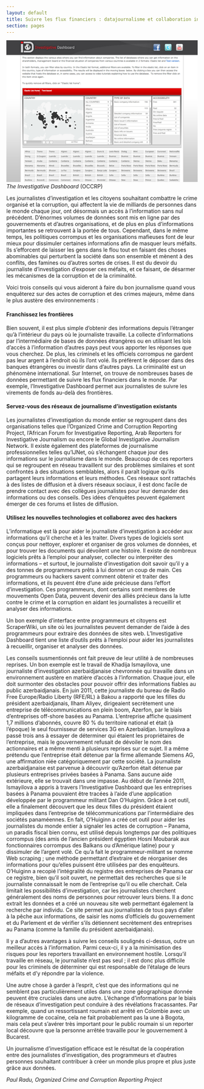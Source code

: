 ```yaml
---
layout: default
title: Suivre les flux financiers : datajournalisme et collaboration internationale
section: pages
---
```


<div id="FIG0212" class="imageblock">
<div class="content">
<img alt="The Investigative Dashboard" src="../figs/incoming/02-RR.png"></div>
<div class="title"><em>The Investigative Dashboard</em> (OCCRP)</div>
</div>

Les journalistes d’investigation et les citoyens souhaitant combattre le crime organisé et la corruption, qui affectent la vie de milliards de personnes dans le monde chaque jour, ont désormais un accès à l’information sans nul précédent. D’énormes volumes de données sont mis en ligne par des gouvernements et d’autres organisations, et de plus en plus d’informations importantes se retrouvent à la portée de tous. Cependant, dans le même temps, les politiques corrompus et les organisations mafieuses font de leur mieux pour dissimuler certaines informations afin de masquer leurs méfaits. Ils s’efforcent de laisser les gens dans le flou tout en faisant des choses abominables qui perturbent la société dans son ensemble et mènent à des conflits, des famines ou d’autres sortes de crises. Il est du devoir du journaliste d’investigation d’exposer ces méfaits, et ce faisant, de désarmer les mécanismes de la corruption et de la criminalité.

Voici trois conseils qui vous aideront à faire du bon journalisme quand vous enquêterez sur des actes de corruption et des crimes majeurs, même dans le plus austère des environnements :

#### Franchissez les frontières

Bien souvent, il est plus simple d’obtenir des informations depuis l’étranger qu’à l’intérieur du pays où le journaliste travaille. La collecte d’informations par l’intermédiaire de bases de données étrangères ou en utilisant les lois d’accès à l’information d’autres pays peut vous apporter les réponses que vous cherchez. De plus, les criminels et les officiels corrompus ne gardent pas leur argent à l’endroit où ils l’ont volé. Ils préfèrent le déposer dans des banques étrangères ou investir dans d’autres pays. La criminalité est un phénomène international. Sur Internet, on trouve de nombreuses bases de données permettant de suivre les flux financiers dans le monde. Par exemple, l’Investigative Dashboard permet aux journalistes de suivre les virements de fonds au-delà des frontières.

#### Servez-vous des réseaux de journalisme d’investigation existants

Les journalistes d’investigation du monde entier se regroupent dans des organisations telles que l’Organized Crime and Corruption Reporting Project, l’African Forum for Investigative Reporting, Arab Reporters for Investigative Journalism ou encore le Global Investigative Journalism Network. Il existe également des plateformes de journalisme professionnelles telles qu’IJNet, où s’échangent chaque jour des informations sur le journalisme dans le monde. Beaucoup de ces reporters qui se regroupent en réseau travaillent sur des problèmes similaires et sont confrontés à des situations semblables, alors il paraît logique qu’ils partagent leurs informations et leurs méthodes. Ces réseaux sont rattachés à des listes de diffusion et à divers réseaux sociaux, il est donc facile de prendre contact avec des collègues journalistes pour leur demander des informations ou des conseils. Des idées d’enquêtes peuvent également émerger de ces forums et listes de diffusion.

#### Utilisez les nouvelles technologies et collaborez avec des hackers

L’informatique est là pour aider le journaliste d’investigation à accéder aux informations qu’il cherche et à les traiter. Divers types de logiciels sont conçus pour nettoyer, explorer et organiser de gros volumes de données, et pour trouver les documents qui dévoilent une histoire. Il existe de nombreux logiciels prêts à l’emploi pour analyser, collecter ou interpréter des informations – et surtout, le journaliste d’investigation doit savoir qu’il y a des tonnes de programmeurs prêts à lui donner un coup de main. Ces programmeurs ou hackers savent comment obtenir et traiter des informations, et ils peuvent être d’une aide précieuse dans l’effort d’investigation. Ces programmeurs, dont certains sont membres de mouvements Open Data, peuvent devenir des alliés précieux dans la lutte contre le crime et la corruption en aidant les journalistes à recueillir et analyser des informations.

Un bon exemple d’interface entre programmeurs et citoyens est ScraperWiki, un site où les journalistes peuvent demander de l’aide à des programmeurs pour extraire des données de sites web. L’Investigative Dashboard tient une liste d’outils prêts à l’emploi pour aider les journalistes à recueillir, organiser et analyser des données.

Les conseils susmentionnés ont fait preuve de leur utilité à de nombreuses reprises. Un bon exemple est le travail de Khadija Ismayilova, une journaliste d’investigation azerbaidjanaise chevronnée qui travaille dans un environnement austère en matière d’accès à l’information. Chaque jour, elle doit surmonter des obstacles pour pouvoir offrir des informations fiables au public azerbaidjanais. En juin 2011, cette journaliste du bureau de Radio Free Europe/Radio Liberty (RFE/RL) à Bakou a rapporté que les filles du président azerbaidjanais, Ilham Aliyev, dirigeaient secrètement une entreprise de télécommunications en plein boom, Azerfon, par le biais d’entreprises off-shore basées au Panama. L’entreprise affiche quasiment 1,7 millions d’abonnés, couvre 80 % du territoire national et était (à l’époque) le seul fournisseur de services 3G en Azerbaïdjan. Ismayilova a passé trois ans à essayer de déterminer qui étaient les propriétaires de l’entreprise, mais le gouvernement refusait de dévoiler le nom des actionnaires et a même menti à plusieurs reprises sur ce sujet. Il a même prétendu que l’entreprise était détenue par la firme allemande Siemens AG, une affirmation niée catégoriquement par cette société. La journaliste azerbaidjanaise est parvenue à découvrir qu’Azerfon était détenue par plusieurs entreprises privées basées à Panama. Sans aucune aide extérieure, elle se trouvait dans une impasse. Au début de l’année 2011, Ismayilova a appris à travers l’Investigative Dashboard que les entreprises basées à Panama pouvaient être tracées à l’aide d’une application développée par le programmeur militant Dan O’Huiginn. Grâce à cet outil, elle a finalement découvert que les deux filles du président étaient impliquées dans l’entreprise de télécommunications par l’intermédiaire des sociétés panaméennes. En fait, O’Huiginn a créé cet outil pour aider les journalistes du monde entier à signaler les actes de corruption – Panama, un paradis fiscal bien connu, est utilisé depuis longtemps par des politiques corrompus (des amis de l’ancien président égyptien Hosni Moubarak aux fonctionnaires corrompus des Balkans ou d’Amérique latine) pour y dissimuler de l’argent volé. Ce qu’a fait le programmeur-militant se nomme Web scraping ; une méthode permettant d’extraire et de réorganiser des informations pour qu’elles puissent être utilisées par des enquêteurs. O’Huiginn a recopié l’intégralité du registre des entreprises de Panama car ce registre, bien qu’il soit ouvert, ne permettait des recherches que si le journaliste connaissait le nom de l’entreprise qu’il ou elle cherchait. Cela limitait les possibilités d’investigation, car les journalistes cherchent généralement des noms de personnes pour retrouver leurs biens. Il a donc extrait les données et a créé un nouveau site web permettant également la recherche par individu. Ce site permet aux journalistes de tous pays d’aller à la pêche aux informations, de saisir les noms d’officiels du gouvernement et du Parlement et de vérifier s’ils détiennent secrètement des entreprises au Panama (comme la famille du président azerbaidjanais).

Il y a d’autres avantages à suivre les conseils soulignés ci-dessus, outre un meilleur accès à l’information. Parmi ceux-ci, il y a la minimisation des risques pour les reporters travaillant en environnement hostile. Lorsqu’il travaille en réseau, le journaliste n’est pas seul ; il est donc plus difficile pour les criminels de déterminer qui est responsable de l’étalage de leurs méfaits et d’y répondre par la violence.

Une autre chose à garder à l’esprit, c’est que des informations qui ne semblent pas particulièrement utiles dans une zone géographique donnée peuvent être cruciales dans une autre. L’échange d’informations par le biais de réseaux d’investigation peut conduire à des révélations fracassantes. Par exemple, quand un ressortissant roumain est arrêté en Colombie avec un kilogramme de cocaïne, cela ne fait probablement pas la une à Bogota, mais cela peut s’avérer très important pour le public roumain si un reporter local découvre que la personne arrêtée travaille pour le gouvernement à Bucarest.

Un journalisme d’investigation efficace est le résultat de la coopération entre des journalistes d’investigation, des programmeurs et d’autres personnes souhaitant contribuer à créer un monde plus propre et plus juste grâce aux données.

_Paul Radu, Organized Crime and Corruption Reporting Project_